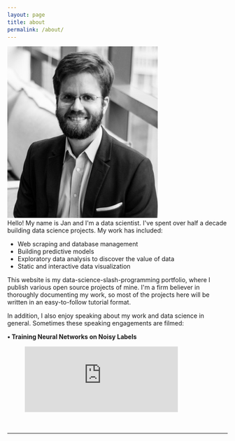 ```yaml
---
layout: page
title: about
permalink: /about/
---
```


<img class="col one right profilepic" src="/img/prof_pic.jpg">

<br/>
Hello! My name is Jan and I'm a data scientist. I've spent over half a decade building data science projects. My work has included:

<ul>
  <li>Web scraping and database management</li>
  <li>Building predictive models</li>
  <li>Exploratory data analysis to discover the value of data</li>
  <li>Static and interactive data visualization</li>
</ul>

This website is my data-science-slash-programming portfolio, where I publish various open source projects of mine. I'm a firm believer in thoroughly documenting my work, so most of the projects here will be written in an easy-to-follow tutorial format.

In addition, I also enjoy speaking about my work and data science in general. Sometimes these speaking engagements are filmed:

<b>&bull; Training Neural Networks on Noisy Labels<br/></b>
<figure class="video_container">
  <iframe src="https://www.youtube.com/embed/Tdu8-2UFxs4" frameborder="0" allowfullscreen="true" width=350> </iframe>
</figure>

<!--<b>&bull; Training Neural Networks on Noisy Labels<br/></b>
<a href="http://www.youtube.com/watch?v=Tdu8-2UFxs4">
	<img 
	     src="img/jan_wwckl_thumbnail.png" 
	     alt="Training Neural Networks on Noisy Labels" 
	     width=40%
	/>
</a>
//-->
<br/>
<hr/>
<br/>
<span class="contacticon center">
	<a href="mailto:{{ site.email }}"><i class="fa fa-envelope-square"></i></a>
	<a href="https://github.com/{{ site.github_username }}" target="_blank"><i class="fa fa-github"></i></a>
	<a href="https://www.linkedin.com/in/sauerjan/" target="_blank"><i class="fa fa-linkedin"></i></a>
</span>
